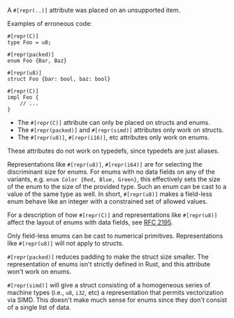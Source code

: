 A `#[repr(..)]` attribute was placed on an unsupported item.

Examples of erroneous code:

```compile_fail,E0517
#[repr(C)]
type Foo = u8;

#[repr(packed)]
enum Foo {Bar, Baz}

#[repr(u8)]
struct Foo {bar: bool, baz: bool}

#[repr(C)]
impl Foo {
    // ...
}
```

* The `#[repr(C)]` attribute can only be placed on structs and enums.
* The `#[repr(packed)]` and `#[repr(simd)]` attributes only work on structs.
* The `#[repr(u8)]`, `#[repr(i16)]`, etc attributes only work on enums.

These attributes do not work on typedefs, since typedefs are just aliases.

Representations like `#[repr(u8)]`, `#[repr(i64)]` are for selecting the
discriminant size for enums. For enums with no data fields on any of the
variants, e.g. `enum Color {Red, Blue, Green}`, this effectively sets the size
of the enum to the size of the provided type. Such an enum can be cast to a
value of the same type as well. In short, `#[repr(u8)]` makes a field-less enum
behave like an integer with a constrained set of allowed values.

For a description of how `#[repr(C)]` and representations like `#[repr(u8)]`
affect the layout of enums with data fields, see [RFC 2195][rfc2195].

Only field-less enums can be cast to numerical primitives. Representations like
`#[repr(u8)]` will not apply to structs.

`#[repr(packed)]` reduces padding to make the struct size smaller. The
representation of enums isn't strictly defined in Rust, and this attribute
won't work on enums.

`#[repr(simd)]` will give a struct consisting of a homogeneous series of machine
types (i.e., `u8`, `i32`, etc) a representation that permits vectorization via
SIMD. This doesn't make much sense for enums since they don't consist of a
single list of data.

[rfc2195]: https://github.com/rust-lang/rfcs/blob/master/text/2195-really-tagged-unions.md
